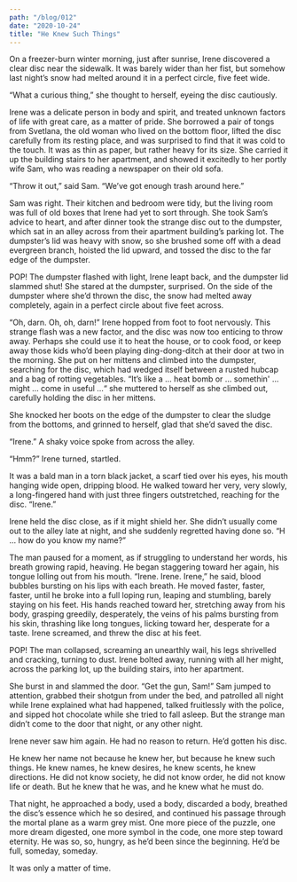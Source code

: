 ```yaml
---
path: "/blog/012"
date: "2020-10-24"
title: "He Knew Such Things"
---
```


On a freezer-burn winter morning, just after sunrise, Irene discovered a clear disc near the sidewalk. It was barely wider than her fist, but somehow last night’s snow had melted around it in a perfect circle, five feet wide.

“What a curious thing,” she thought to herself, eyeing the disc cautiously.

Irene was a delicate person in body and spirit, and treated unknown factors of life with great care, as a matter of pride. She borrowed a pair of tongs from Svetlana, the old woman who lived on the bottom floor, lifted the disc carefully from its resting place, and was surprised to find that it was cold to the touch. It was as thin as paper, but rather heavy for its size. She carried it up the building stairs to her apartment, and showed it excitedly to her portly wife Sam, who was reading a newspaper on their old sofa.

“Throw it out,” said Sam. “We’ve got enough trash around here.”

Sam was right. Their kitchen and bedroom were tidy, but the living room was full of old boxes that Irene had yet to sort through. She took Sam’s advice to heart, and after dinner took the strange disc out to the dumpster, which sat in an alley across from their apartment building’s parking lot. The dumpster’s lid was heavy with snow, so she brushed some off with a dead evergreen branch, hoisted the lid upward, and tossed the disc to the far edge of the dumpster.

POP! The dumpster flashed with light, Irene leapt back, and the dumpster lid slammed shut! She stared at the dumpster, surprised. On the side of the dumpster where she’d thrown the disc, the snow had melted away completely, again in a perfect circle about five feet across.

“Oh, darn. Oh, oh, darn!” Irene hopped from foot to foot nervously. This strange flash was a new factor, and the disc was now too enticing to throw away. Perhaps she could use it to heat the house, or to cook food, or keep away those kids who’d been playing ding-dong-ditch at their door at two in the morning. She put on her mittens and climbed into the dumpster, searching for the disc, which had wedged itself between a rusted hubcap and a bag of rotting vegetables. “It’s like a … heat bomb or … somethin' … might … come in useful …“ she muttered to herself as she climbed out, carefully holding the disc in her mittens.

She knocked her boots on the edge of the dumpster to clear the sludge from the bottoms, and grinned to herself, glad that she’d saved the disc.

“Irene.” A shaky voice spoke from across the alley.

“Hmm?” Irene turned, startled.

It was a bald man in a torn black jacket, a scarf tied over his eyes, his mouth hanging wide open, dripping blood. He walked toward her very, very slowly, a long-fingered hand with just three fingers outstretched, reaching for the disc. “Irene.”

Irene held the disc close, as if it might shield her. She didn’t usually come out to the alley late at night, and she suddenly regretted having done so. “H … how do you know my name?”

The man paused for a moment, as if struggling to understand her words, his breath growing rapid, heaving. He began staggering toward her again, his tongue lolling out from his mouth. “Irene. Irene. Irene,” he said, blood bubbles bursting on his lips with each breath. He moved faster, faster, faster, until he broke into a full loping run, leaping and stumbling, barely staying on his feet. His hands reached toward her, stretching away from his body, grasping greedily, desperately, the veins of his palms bursting from his skin, thrashing like long tongues, licking toward her, desperate for a taste. Irene screamed, and threw the disc at his feet.

POP! The man collapsed, screaming an unearthly wail, his legs shrivelled and cracking, turning to dust. Irene bolted away, running with all her might, across the parking lot, up the building stairs, into her apartment.

She burst in and slammed the door. “Get the gun, Sam!” Sam jumped to attention, grabbed their shotgun from under the bed, and patrolled all night while Irene explained what had happened, talked fruitlessly with the police, and sipped hot chocolate while she tried to fall asleep. But the strange man didn’t come to the door that night, or any other night.

Irene never saw him again. He had no reason to return. He’d gotten his disc.

He knew her name not because he knew her, but because he knew such things. He knew names, he knew desires, he knew scents, he knew directions. He did not know society, he did not know order, he did not know life or death. But he knew that he was, and he knew what he must do.

That night, he approached a body, used a body, discarded a body, breathed the disc’s essence which he so desired, and continued his passage through the mortal plane as a warm grey mist. One more piece of the puzzle, one more dream digested, one more symbol in the code, one more step toward eternity. He was so, so, hungry, as he’d been since the beginning. He’d be full, someday, someday.

It was only a matter of time.

